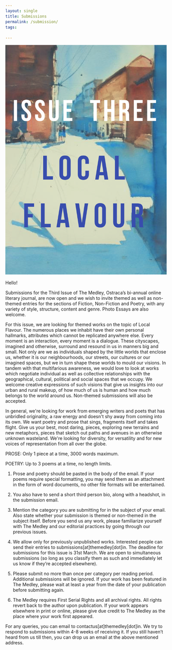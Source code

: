 ```yaml
---
layout: single
title: Submissions
permalink: /submission/
tags:

---
```


<img src="/assets/img/20190228_201140_0003.png">


Hello!

Submissions for the Third Issue of The Medley, Ostraca’s bi-annual online literary journal, are now open and we wish to invite themed as well as non-themed entries for the sections of Fiction, Non-Fiction and Poetry, with any variety of style, structure, content and genre. Photo Essays are also welcome.

For this issue, we are looking for themed works on the topic of Local Flavour. The numerous places we inhabit have their own personal hallmarks, attributes which cannot be replicated anywhere else. Every moment is an interaction, every moment is a dialogue. These cityscapes, imagined and otherwise, surround and resound in us in manners big and small. Not only are we as individuals shaped by the little worlds that enclose us, whether it is our neighbourhoods, our streets, our cultures or our imagined spaces, but we in turn shape these worlds to mould our visions. In tandem with that multifarious awareness, we would love to look at works which negotiate individual as well as collective relationships with the geographical, cultural, political and social spaces that we occupy. We welcome creative expressions of such visions that give us insights into our urban and rural makeup, of how much of us is human and how much belongs to the world around us. Non-themed submissions will also be accepted. 

In general, we're looking for work from emerging writers and poets that has unbridled originality, a raw energy and doesn't shy away from coming into its own. We want poetry and prose that sings, fragments itself and takes flight. Give us your best, most daring, pieces, exploring new terrains and new metaphors, pieces that sketch out paths and avenues in an otherwise unknown wasteland. We're looking for diversity, for versatility and for new voices of representation from all over the globe.
 
 
PROSE: Only 1 piece at a time, 3000 words maximum.

POETRY: Up to 3 poems at a time, no length limits.
 
 
1. Prose and poetry should be pasted in the body of the email. If your poems require special formatting, you may send them as an attachment in the form of word documents, no other file formats will be entertained. 

2. You also have to send a short third person bio, along with a headshot, in the submission email. 

3. Mention the category you are submitting for in the subject of your email. Also state whether your submission is themed or non-themed in the subject itself. Before you send us any work, please familiarize yourself with The Medley and our editorial practices by going through our previous issues.

4. We allow only for previously unpublished works. Interested people can send their entries to submissions[at]themedley[dot]in. The deadline for submissions for this issue is 31st March. We are open to simultaneous submissions (so long as you classify them as such and immediately let us know if they’re accepted elsewhere).

5. Please submit no more than once per category per reading period. Additional submissions will be ignored. If your work has been featured in The Medley, please wait at least a year from the date of your publication before submitting again.

6. The Medley requires First Serial Rights and all archival rights. All rights revert back to the author upon publication. If your work appears elsewhere in print or online, please give due credit to The Medley as the place where your work first appeared.
 
 
For any queries, you can email to contactus[at]themedley[dot]in. We try to respond to submissions within 4-8 weeks of receiving it. If you still haven’t heard from us till then, you can drop us an email at the above mentioned address.


